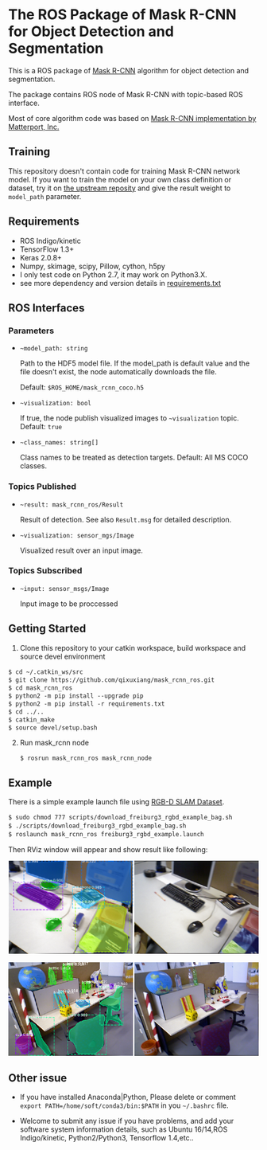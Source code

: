 # The ROS Package of Mask R-CNN for Object Detection and Segmentation

This is a ROS package of [Mask R-CNN](https://arxiv.org/abs/1703.06870) algorithm for object detection and segmentation.

The package contains ROS node of Mask R-CNN with topic-based ROS interface.

Most of core algorithm code was based on [Mask R-CNN implementation by Matterport, Inc. ](https://github.com/matterport/Mask_RCNN)

## Training

This repository doesn't contain code for training Mask R-CNN network model.
If you want to train the model on your own class definition or dataset, try it on [the upstream reposity](https://github.com/matterport/Mask_RCNN) and give the result weight to `model_path` parameter.


## Requirements
* ROS Indigo/kinetic
* TensorFlow 1.3+
* Keras 2.0.8+
* Numpy, skimage, scipy, Pillow, cython, h5py
* I only test code on Python 2.7, it may work on Python3.X.
* see more dependency and version details in [requirements.txt](https://github.com/qixuxiang/mask_rcnn_ros/blob/master/requirements.txt)

## ROS Interfaces
 
### Parameters

* `~model_path: string`

    Path to the HDF5 model file.
    If the model_path is default value and the file doesn't exist, the node automatically downloads the file.

    Default: `$ROS_HOME/mask_rcnn_coco.h5`

* `~visualization: bool`

    If true, the node publish visualized images to `~visualization` topic.
    Default: `true`

* `~class_names: string[]`

    Class names to be treated as detection targets.
    Default: All MS COCO classes.

### Topics Published

* `~result: mask_rcnn_ros/Result`

    Result of detection. See also `Result.msg` for detailed description.

* `~visualization: sensor_mgs/Image`

    Visualized result over an input image.


### Topics Subscribed

* `~input: sensor_msgs/Image`

    Input image to be proccessed

## Getting Started

1. Clone this repository to your catkin workspace, build workspace and source devel environment 
```
$ cd ~/.catkin_ws/src
$ git clone https://github.com/qixuxiang/mask_rcnn_ros.git
$ cd mask_rcnn_ros
$ python2 -m pip install --upgrade pip
$ python2 -m pip install -r requirements.txt
$ cd ../..
$ catkin_make
$ source devel/setup.bash

```

2. Run mask_rcnn node
      ~~~bash
      $ rosrun mask_rcnn_ros mask_rcnn_node
      ~~~

## Example

There is a simple example launch file using [RGB-D SLAM Dataset](https://vision.in.tum.de/data/datasets/rgbd-dataset/download).

~~~bash
$ sudo chmod 777 scripts/download_freiburg3_rgbd_example_bag.sh
$ ./scripts/download_freiburg3_rgbd_example_bag.sh
$ roslaunch mask_rcnn_ros freiburg3_rgbd_example.launch
~~~

Then RViz window will appear and show result like following:

![example1](doc/mask_r-cnn_1.png)

![example2](doc/mask_r-cnn_2.png)

## Other issue

* If you have installed Anaconda|Python, Please delete or comment `export PATH=/home/soft/conda3/bin:$PATH` in you `~/.bashrc` file.

* Welcome to submit any issue if you have problems, and add your software system information details, such as Ubuntu 16/14,ROS Indigo/kinetic, Python2/Python3, Tensorflow 1.4,etc..
